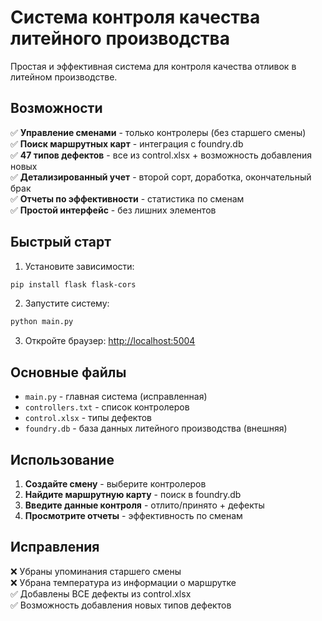 # Система контроля качества литейного производства

Простая и эффективная система для контроля качества отливок в литейном производстве.

## Возможности

✅ **Управление сменами** - только контролеры (без старшего смены)  
✅ **Поиск маршрутных карт** - интеграция с foundry.db  
✅ **47 типов дефектов** - все из control.xlsx + возможность добавления новых  
✅ **Детализированный учет** - второй сорт, доработка, окончательный брак  
✅ **Отчеты по эффективности** - статистика по сменам  
✅ **Простой интерфейс** - без лишних элементов  

## Быстрый старт

1. Установите зависимости:

```bash
pip install flask flask-cors
```

2. Запустите систему:

```bash
python main.py
```

3. Откройте браузер: <http://localhost:5004>

## Основные файлы

- `main.py` - главная система (исправленная)
- `controllers.txt` - список контролеров  
- `control.xlsx` - типы дефектов
- `foundry.db` - база данных литейного производства (внешняя)

## Использование

1. **Создайте смену** - выберите контролеров
2. **Найдите маршрутную карту** - поиск в foundry.db  
3. **Введите данные контроля** - отлито/принято + дефекты
4. **Просмотрите отчеты** - эффективность по сменам

## Исправления

❌ Убраны упоминания старшего смены  
❌ Убрана температура из информации о маршрутке  
✅ Добавлены ВСЕ дефекты из control.xlsx  
✅ Возможность добавления новых типов дефектов